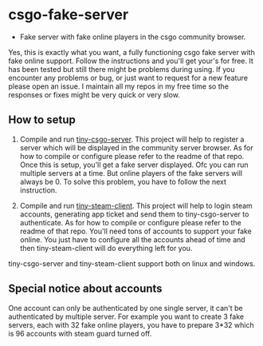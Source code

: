 # csgo-fake-server
- Fake server with fake online players in the csgo community browser.  

Yes, this is exactly what you want, a fully functioning csgo fake server with fake online support. Follow the instructions and you'll get your's for free. It has been tested but still there might be problems during using. If you encounter any problems or bug, or just want to request for a new feature please open an issue. I maintain all my repos in my free time so the responses or fixes might be very quick or very slow.

## How to setup
1. Compile and run [tiny-csgo-server](https://github.com/yourmnbbn/tiny-csgo-server). This project will help to register a server which will be displayed in the community server browser. As for how to compile or configure please refer to the readme of that repo. Once this is setup, you'll get a fake server displayed. Ofc you can run multiple servers at a time. But online players of the fake servers will always be 0. To solve this problem, you have to follow the next instruction.

2. Compile and run [tiny-steam-client](https://github.com/yourmnbbn/tiny-steam-client). This project will help to login steam accounts, generating app ticket and send them to tiny-csgo-server to authenticate. As for how to compile or configure please refer to the readme of that repo. You'll need tons of accounts to support your fake online. You just have to configure all the accounts ahead of time and then tiny-steam-client will do everything left for you.

tiny-csgo-server and tiny-steam-client support both on linux and windows.

## Special notice about accounts
One account can only be authenticated by one single server, it can't be authenticated by multiple server. For example you want to create 3 fake servers, each with 32 fake online players, you have to prepare 3*32 which is 96 accounts with steam guard turned off.
